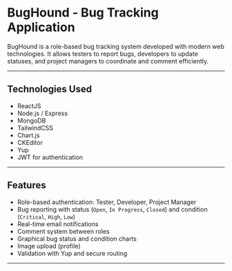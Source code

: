 #  BugHound - Bug Tracking Application

BugHound is a role-based bug tracking system developed with modern web technologies. It allows testers to report bugs, developers to update statuses, and project managers to coordinate and comment efficiently.

---

##  Technologies Used

- ReactJS
- Node.js / Express
- MongoDB
- TailwindCSS
- Chart.js
- CKEditor
- Yup
- JWT for authentication

---

##  Features

- Role-based authentication: Tester, Developer, Project Manager
- Bug reporting with status (`Open`, `In Progress`, `Closed`) and condition (`Critical`, `High`, `Low`)
- Real-time email notifications
- Comment system between roles
- Graphical bug status and condition charts
- Image upload (profile)
- Validation with Yup and secure routing

---

